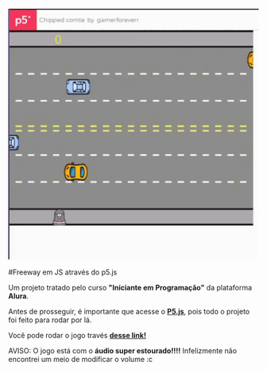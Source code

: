 <p align="center">
    <img src="https://github.com/William-Alef/im-back/blob/main/projetoFreeway/game-preview.gif" width="550">
</p>

#Freeway em JS através do p5.js

Um projeto tratado pelo curso **"Iniciante em Programação"** da plataforma **Alura**.

Antes de prosseguir, é importante que acesse o **[P5.js](editor.p5js.org)**, pois todo o projeto foi feito para rodar por lá.

Você pode rodar o jogo través **[desse link!](https://editor.p5js.org/gamerforeverr/full/uboJ_EGSE)**

AVISO: O jogo está com o **áudio super estourado!!!!**
Infelizmente não encontrei um meio de modificar o volume :c
